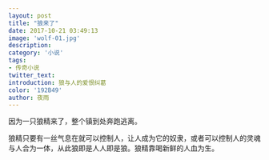 ```yaml
---
layout: post
title: "狼来了"
date: 2017-10-21 03:49:13
image: 'wolf-01.jpg'
description:
category: '小说'
tags:
- 传奇小说
twitter_text:
introduction: 狼与人的爱恨纠葛
color: '192B49'
author: 夜雨
---
```

因为一只狼精来了，整个镇到处奔跑逃离。

狼精只要有一丝气息在就可以控制人，让人成为它的奴隶，或者可以控制人的灵魂与人合为一体，从此狼即是人人即是狼。狼精靠喝新鲜的人血为生。
